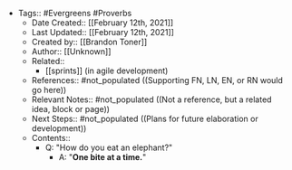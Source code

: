 - Tags:: #Evergreens #Proverbs
    - Date Created:: [[February 12th, 2021]] 
    - Last Updated:: [[February 12th, 2021]]
    - Created by:: [[Brandon Toner]]
    - Author:: [[Unknown]]
    - Related:: 
        - [[sprints]] (in agile development)
    - References:: #not_populated ((Supporting FN, LN, EN, or RN would go here))
    - Relevant Notes:: #not_populated ((Not a reference, but a related idea, block or page))
    - Next Steps:: #not_populated ((Plans for future elaboration or development))
    - Contents:: 
        - Q: "How do you eat an elephant?" 
            - A: "**One bite at a time.**"
